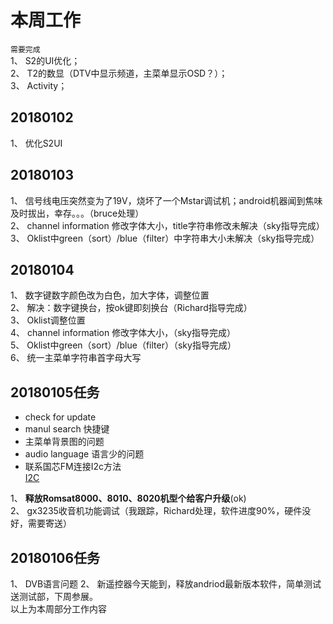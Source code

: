 # 本周工作 
`需要完成`  
1、 S2的UI优化；  
2、 T2的数显（DTV中显示频道，主菜单显示OSD？）；  
3、 Activity；  
## 20180102  
1、 优化S2UI  
## 20180103 
1、 信号线电压突然变为了19V，烧坏了一个Mstar调试机；android机器闻到焦味及时拔出，幸存。。。（bruce处理）  
2、 channel information 修改字体大小，title字符串修改未解决（sky指导完成）  
3、 Oklist中green（sort）/blue（filter）中字符串大小未解决（sky指导完成）
## 20180104 
1、 数字键数字颜色改为白色，加大字体，调整位置  
2、 解决：数字键换台，按ok键即刻换台（Richard指导完成）  
3、 Oklist调整位置  
4、 channel information 修改字体大小，（sky指导完成）   
5、 Oklist中green（sort）/blue（filter）（sky指导完成）  
6、 统一主菜单字符串首字母大写  
## 20180105任务  
* check for update  
* manul search 快捷键  
* 主菜单背景图的问题  
* audio language 语言少的问题  
* 联系国芯FM连接I2c方法  
[I2C]()

1、 **释放Romsat8000、8010、8020机型个给客户升级**(ok)  
2、 gx3235收音机功能调试（我跟踪，Richard处理，软件进度90%，硬件没好，需要寄送）  

## 20180106任务    
1、 DVB语言问题
2、 新遥控器今天能到，释放andriod最新版本软件，简单测试送测试部，下周参展。  
以上为本周部分工作内容
